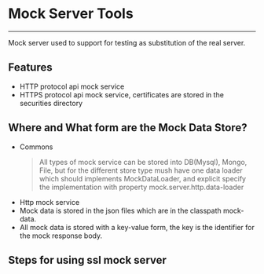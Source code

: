 # Mock Server Tools
***
Mock server used to support for testing as substitution of the real server.
## Features

- HTTP protocol api mock service
- HTTPS protocol api mock service, certificates are stored in the securities directory

## Where and What form are the Mock Data Store?
- Commons
    > All types of mock service can be stored into DB(Mysql), Mongo, File, but for the different store type mush have one
    data loader which should implements MockDataLoader, and explicit specify the implementation with property mock.server.http.data-loader
- Http mock service
- Mock data is stored in the json files which are in the classpath mock-data.
- All mock data is stored with a key-value form, the key is the identifier for the mock response body.


## Steps for using ssl mock server


